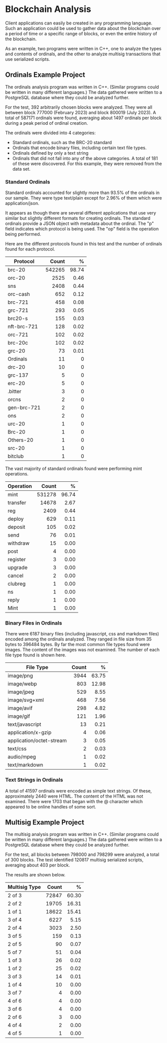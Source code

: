 # Blockchain Analysis

Client applications can easily be created in any programming language.
Such an application could be used to gather data about the blockchain over a period of time or a specific range of blocks, or even the entire history of the blockchain.

As an example, two programs were written in C++, one to analyze the types and contents of ordinals, and the other to analyze multisig transactions that use serialized scripts.

## Ordinals Example Project

The ordinals analysis program was written in C++. (Similar programs could be written in many different languages.) The data gathered were written to a PostgreSQL database where they could be analyzed further.

For the test, 392 arbitrarily chosen blocks were analyzed. They were all between block 777000 (February 2023) and block 800019 (July 2023).
A total of 587171 ordinals were found, averaging about 1497 ordinals per block during a peak period of ordinal creation.

The ordinals were divided into 4 categories:
- Standard ordinals, such as the BRC-20 standard
- Ordinals that encode binary files, including certain text file types.
- Ordinals defined by only a text string
- Ordinals that did not fall into any of the above categories. A total of 181 of these were discovered. For this example, they were removed from the data set.

### Standard Ordinals

Standard ordinals accounted for slightly more than 93.5% of the ordinals in our sample.
They were type text/plain except for 2.96% of them which were application/json.

It appears as though there are several different applications that use very similar but slightly different formats for creating ordinals.
The standard ordinals provide a JSON object with metadata about the ordinal. The "p" field indicates which protocol is being used. The "op" field is the operation being performed.

Here are the different protocols found in this test and the number of ordinals found for each protocol.

Protocol | Count | %
---|---:|---:
brc-20 | 542265 | 98.74
orc-20 | 2525 | 0.46
sns | 2408 | 0.44
orc-cash | 652 | 0.12
brc-721 | 458 | 0.08
grc-721 | 293 | 0.05
brc20-s | 155 | 0.03
nft-brc-721 | 128 | 0.02
orc-721 | 102 | 0.02
brc-20c | 102 | 0.02
grc-20 | 73 | 0.01
Ordinals | 11 | 0
drc-20 | 10 | 0
grc-137 | 5 | 0
erc-20 | 5 | 0
.bitter | 3 | 0
orcns | 2 | 0
gen-brc-721 | 2 | 0
ons | 2 | 0
urc-20 | 1 | 0
Brc-20 | 1 | 0
Others-20 | 1 | 0
src-20 | 1 | 0
bitclub | 1 | 0

The vast majority of standard ordinals found were performing mint operations.

Operation | Count | %
---|---:|---:
mint | 531278 | 96.74
transfer | 14678 | 2.67
reg | 2409 | 0.44
deploy | 629 | 0.11
deposit | 105 | 0.02
send | 76 | 0.01
withdraw | 15 | 0.00
post | 4 | 0.00
register | 3 | 0.00
upgrade | 3 | 0.00
cancel | 2 | 0.00
clubreg | 1 | 0.00
ns | 1 | 0.00
reply | 1 | 0.00
Mint | 1 | 0.00

### Binary Files in Ordinals

There were 6187 binary files (including javascript, css and markdown files) encoded among the ordinals analyzed. They ranged in file size from 35 bytes to 396484 bytes.
By far the most common file types found were images. The content of the images was not examined.
The number of each file type found is shown here.

File Type | Count | %
---|---:|---:
image/png | 3944 | 63.75
image/webp | 803 | 12.98
image/jpeg | 529 | 8.55
image/svg+xml | 468 | 7.56
image/avif | 298 | 4.82
image/gif | 121 | 1.96
text/javascript | 13 | 0.21
application/x-gzip | 4 | 0.06
application/octet-stream | 3 | 0.05
text/css | 2 | 0.03
audio/mpeg | 1 | 0.02
text/markdown | 1 | 0.02

### Text Strings in Ordinals

A total of 41597 ordinals were encoded as simple text strings. Of these, approximately 2440 were HTML. The content of the HTML was not examined.
There were 1703 that began with the @ character which appeared to be online handles of some sort.

## Multisig Example Project

The multisig analysis program was written in C++. (Similar programs could be written in many different languages.) The data gathered were written to a PostgreSQL database where they could be analyzed further.

For the test, all blocks between 798000 and 798299 were analyzed, a total of 300 blocks.
The test identified 120817 multisig serialized scripts, averaging about 403 per block.

The results are shown below.

Multisig Type | Count | %
---|---:|---:
2 of 3 | 72847 | 60.30
2 of 2 | 19705 | 16.31
1 of 1 | 18622 | 15.41
3 of 4 | 6227 | 5.15
2 of 4 | 3023 | 2.50
3 of 5 | 159 | 0.13
2 of 5 | 90 | 0.07
5 of 7 | 51 | 0.04
1 of 3 | 26 | 0.02
1 of 2 | 25 | 0.02
3 of 3 | 14 | 0.01
1 of 4 | 10 | 0.00
3 of 7 | 4 | 0.00
4 of 6 | 4 | 0.00
3 of 6 | 4 | 0.00
2 of 6 | 3 | 0.00
4 of 4 | 2 | 0.00
4 of 5 | 1 | 0.00

